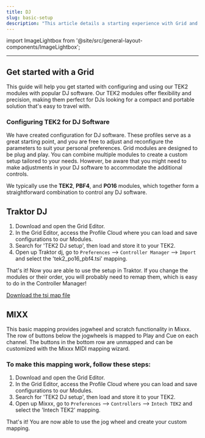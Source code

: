 ```yaml
---
title: DJ
slug: basic-setup
description: "This article details a starting experience with Grid and DJ softwares"
---
```


import ImageLightbox from '@site/src/general-layout-components/ImageLightbox';

<!-- import midi_port_setup from '' -->

---

## Get started with a Grid

This guide will help you get started with configuring and using our TEK2 modules with popular DJ software. Our TEK2 modules offer flexibility and precision, making them perfect for DJs looking for a compact and portable solution that's easy to travel with.

### Configuring TEK2 for DJ Software

We have created configuration for DJ software. These profiles serve as a great starting point, and you are free to adjust and reconfigure the parameters to suit your personal preferences. Grid modules are designed to be plug and play. You can combine multiple modules to create a custom setup tailored to your needs. However, be aware that you might need to make adjustments in your DJ software to accommodate the additional controls.

We typically use the **TEK2**, **PBF4**, and **PO16** modules, which together form a straightforward combination to control any DJ software.

## Traktor DJ

1. Download and open the Grid Editor.
2. In the Grid Editor, access the Profile Cloud where you can load and save configurations to our Modules.
3. Search for 'TEK2 DJ setup', then load and store it to your TEK2.
4. Open up Traktor dj, go to `Preferences` --> `Controller Manager` --> `Import` and select the 'tek2_po16_pbf4.tsi' mapping.

That's it! Now you are able to use the setup in Traktor. If you change the modules or their order, you will probably need to remap them, which is easy to do in the Controller Manager!

<a target="_blank" href="/presets/dj/tek2_po16_pbf4.tsi" download="tek2_po16_pbf4.tsi"> Download the tsi map file</a>

## MIXX

This basic mapping provides jogwheel and scratch functionality in Mixxx.
The row of buttons below the jogwheels is mapped to Play and Cue on each channel.
The buttons in the bottom row are unmapped and can be customized with the Mixxx MIDI mapping wizard.

### To make this mapping work, follow these steps:

1. Download and open the Grid Editor.
2. In the Grid Editor, access the Profile Cloud where you can load and save configurations to our Modules.
3. Search for 'TEK2 DJ setup', then load and store it to your TEK2.
4. Open up Mixxx, go to `Preferences` --> `Controllers` --> `Intech TEK2` and select the 'Intech TEK2' mapping.

That's it! You are now able to use the jog wheel and create your custom mapping.

<!-- <ImageLightbox imageSrc={quick_controls} citation={"Left: MIDI learn values for a PBF4 potentiometers and faders  <br> Right: Transmit and Receive are activated, so MIDI values can be received and sent back to Grid"}/> -->
